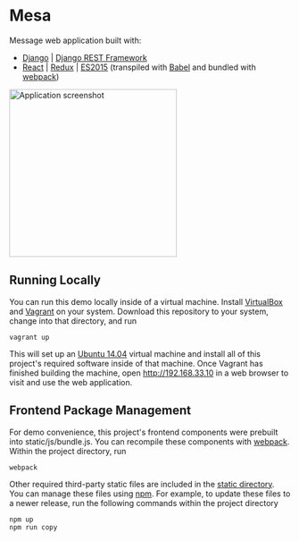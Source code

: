 # Mesa

Message web application built with:

* [Django](https://www.djangoproject.com) | [Django REST Framework](http://www.django-rest-framework.org)
* [React](https://facebook.github.io/react/) | [Redux](http://rackt.org/redux/) | [ES2015](http://www.ecma-international.org/ecma-262/6.0/) (transpiled with [Babel](http://babeljs.io/) and bundled with [webpack](http://webpack.github.io/))

<img src="https://raw.github.com/matthewlane/mesa/master/screenshot.png" alt="Application screenshot" width="300" />

## Running Locally

You can run this demo locally inside of a virtual machine. Install [VirtualBox](https://www.virtualbox.org/) and [Vagrant](https://www.vagrantup.com/) on your system. Download this repository to your system, change into that directory, and run

    vagrant up

This will set up an [Ubuntu 14.04](http://www.ubuntu.com/) virtual machine and install all of this project's required software inside of that machine. Once Vagrant has finished building the machine, open http://192.168.33.10 in a web browser to visit and use the web application.

## Frontend Package Management

For demo convenience, this project's frontend components were prebuilt into static/js/bundle.js. You can recompile these components with [webpack](http://webpack.github.io/). Within the project directory, run

    webpack

Other required third-party static files are included in the [static directory](static/). You can manage these files using [npm](https://www.npmjs.com/). For example, to update these files to a newer release, run the following commands within the project directory

    npm up
    npm run copy
